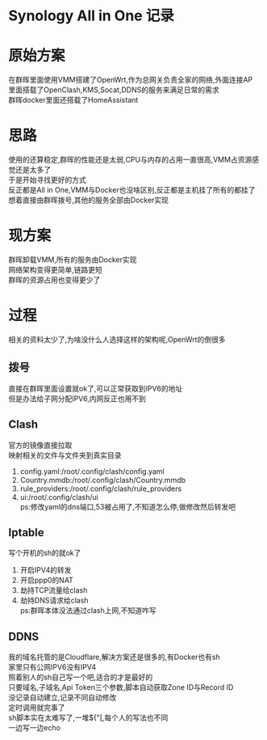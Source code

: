 # Synology All in One 记录<br>
# 原始方案<br>
在群晖里面使用VMM搭建了OpenWrt,作为总网关负责全家的网络,外面连接AP<br>
里面搭载了OpenClash,KMS,Socat,DDNS的服务来满足日常的需求<br>
群晖docker里面还搭载了HomeAssistant<br>
# 思路<br>
使用的还算稳定,群晖的性能还是太弱,CPU与内存的占用一直很高,VMM占资源感觉还是太多了<br>
于是开始寻找更好的方式<br>
反正都是All in One,VMM与Docker也没啥区别,反正都是主机挂了所有的都挂了<br>
想着直接由群晖拨号,其他的服务全部由Docker实现<br>
# 现方案<br>
群晖卸载VMM,所有的服务由Docker实现<br>
网络架构变得更简单,链路更短<br>
群晖的资源占用也变得更少了<br>
# 过程<br>
相关的资料太少了,为啥没什么人选择这样的架构呢,OpenWrt的倒很多<br>
## 拨号<br>
直接在群晖里面设置就ok了,可以正常获取到IPV6的地址<br>
但是办法给子网分配IPV6,内网反正也用不到<br>
## Clash<br>
官方的镜像直接拉取<br>
映射相关的文件与文件夹到真实目录<br>
1. config.yaml:/root/.config/clash/config.yaml<br>
2. Country.mmdb:/root/.config/clash/Country.mmdb<br>
3. rule_providers:/root/.config/clash/rule_providers<br>
4. ui:/root/.config/clash/ui<br>
ps:修改yaml的dns端口,53被占用了,不知道怎么停,做修改然后转发吧<br>
## Iptable<br>
写个开机的sh的就ok了<br>
1. 开启IPV4的转发<br>
2. 开启ppp0的NAT<br>
3. 劫持TCP流量给clash<br>
4. 劫持DNS请求给clash<br>
ps:群晖本体没法通过clash上网,不知道咋写<br>
## DDNS<br>
我的域名托管的是Cloudflare,解决方案还是很多的,有Docker也有sh<br>
家里只有公网IPV6没有IPV4<br>
照着别人的sh自己写一个吧,适合的才是最好的<br>
只要域名,子域名,Api Token三个参数,脚本自动获取Zone ID与Record ID<br>
没记录自动建立,记录不同自动修改<br>
定时调用就完事了<br>
sh脚本实在太难写了,一堆${\"[,每个人的写法也不同<br>
一边写一边echo<br>
